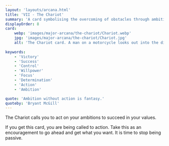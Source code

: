 ```yaml
---
layout: 'layouts/arcana.html'
title: 'VII - The Chariot'
summary: 'A card symbolising the overcoming of obstacles through ambition and determination.'
displayOrder: 8
card:
    webp: 'images/major-arcana/the-chariot/Chariot.webp'
    jpg: 'images/major-arcana/the-chariot/Chariot.jpg'
    alt: 'The Chariot card. A man on a motorcycle looks out into the distance where mountains and stars meet.'
    
keywords:
    - 'Victory'
    - 'Success'
    - 'Control'
    - 'Willpower'
    - 'Focus'
    - 'Determination'
    - 'Action'
    - 'Ambition'

quote: 'Ambition without action is fantasy.'
quoteby: 'Bryant McGill'
---
```


The Chariot calls you to act on your ambitions to succeed in your values.

If you get this card, you are being called to action. Take this as an encouragement to go ahead and get what you want. It is time to stop being passive.